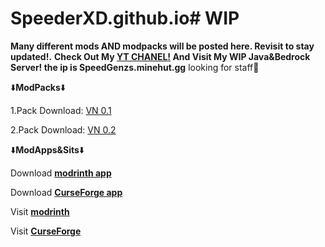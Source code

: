 # SpeederXD.github.io# WIP
__Many different mods AND modpacks will be posted here. Revisit to stay updated!.__
__Check Out My [YT CHANEL!](https://www.youtube.com/@speederxd7039) And Visit My WIP Java&Bedrock Server! the ip is SpeedGenzs.minehut.gg__ looking for staff👀

⬇️**ModPacks**⬇️                                                                          

1.Pack Download: [VN 0.1](https://github.com/SpeederXD/SpeederXD.github.io/raw/main/VN%201.20.2-0.1.zip)

2.Pack Download: [VN 0.2](https://github.com/SpeederXD/SpeederXD.github.io/raw/main/VN%201.20.2%20v0.2-0.2.zip)

⬇️**ModApps&Sits**⬇️

Download [__modrinth app__](https://modrinth.com/app)

Download [__CurseForge app__](https://www.curseforge.com/download/app)

Visit [__modrinth__](https://modrinth.com)

Visit [__CurseForge__](https://www.curseforge.com)
